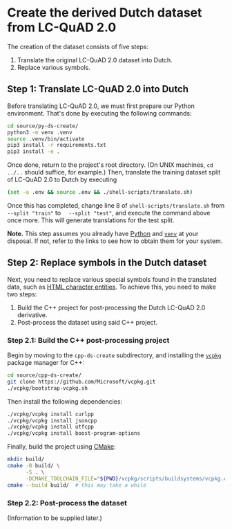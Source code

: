 # Create the derived Dutch dataset from LC-QuAD 2.0

The creation of the dataset consists of five steps:

1. Translate the original LC-QuAD 2.0 dataset into Dutch.
2. Replace various symbols.

## Step 1: Translate LC-QuAD 2.0 into Dutch

Before translating LC-QuAD 2.0, we must first prepare our Python environment. That's done by executing the following commands:

```sh
cd source/py-ds-create/
python3 -m venv .venv
source .venv/bin/activate
pip3 install -r requirements.txt
pip3 install -e .
```

Once done, return to the project's root directory. (On UNIX machines, `cd ../..` should suffice, for example.) Then, translate the training dataset split of LC-QuAD 2.0 to Dutch by executing

```sh
(set -a .env && source .env && ./shell-scripts/translate.sh)
```

Once this has completed, change line 8 of `shell-scripts/translate.sh` from `  --split "train"` to `  --split "test"`, and execute the command above once more. This will generate translations for the test split.

**Note.** This step assumes you already have <a href="https://www.python.org/">Python</a> and <a href="https://docs.python.org/3/library/venv.html">`venv`</a> at your disposal. If not, refer to the links to see how to obtain them for your system.

## Step 2: Replace symbols in the Dutch dataset

Next, you need to replace various special symbols found in the translated data, such as <a href="https://en.wikipedia.org/wiki/List_of_XML_and_HTML_character_entity_references">HTML character entities</a>. To achieve this, you need to make two steps:

1. Build the C++ project for post-processing the Dutch LC-QuAD 2.0 derivative.
2. Post-process the dataset using said C++ project.

### Step 2.1: Build the C++ post-processing project

Begin by moving to the `cpp-ds-create` subdirectory, and installing the <a href="https://vcpkg.io/en/index.html">`vcpkg`</a> package manager for C++:

```sh
cd source/cpp-ds-create/
git clone https://github.com/Microsoft/vcpkg.git
./vcpkg/bootstrap-vcpkg.sh
```

Then install the following dependencies:

```sh
./vcpkg/vcpkg install curlpp
./vcpkg/vcpkg install jsoncpp
./vcpkg/vcpkg install utfcpp
./vcpkg/vcpkg install boost-program-options
```

Finally, build the project using <a href="https://cmake.org">CMake</a>:

```sh
mkdir build/
cmake -B build/ \
      -S . \
      -DCMAKE_TOOLCHAIN_FILE="${PWD}/vcpkg/scripts/buildsystems/vcpkg.cmake"
cmake --build build/  # this may take a while
```

### Step 2.2: Post-process the dataset

(Information to be supplied later.)

